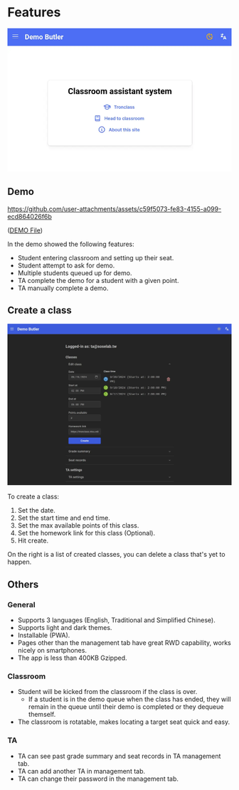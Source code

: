 # Features

![Home image](./home.webp)

## Demo

https://github.com/user-attachments/assets/c59f5073-fe83-4155-a099-ecd864026f6b

([DEMO File](./demo.webm))

In the demo showed the following features:

- Student entering classroom and setting up their seat.
- Student attempt to ask for demo.
- Multiple students queued up for demo.
- TA complete the demo for a student with a given point.
- TA manually complete a demo.

## Create a class

![create a class](./class-creation.webp)

To create a class:

1. Set the date.
2. Set the start time and end time.
3. Set the max available points of this class.
4. Set the homework link for this class (Optional).
5. Hit create.

On the right is a list of created classes, you can delete a class that's yet to
happen.

## Others

### General

- Supports 3 languages (English, Traditional and Simplified Chinese).
- Supports light and dark themes.
- Installable (PWA).
- Pages other than the management tab have great RWD capability, works nicely on
  smartphones.
- The app is less than 400KB Gzipped.

### Classroom

- Student will be kicked from the classroom if the class is over.
  - If a student is in the demo queue when the class has ended, they will remain
    in the queue until their demo is completed or they dequeue themself.
- The classroom is rotatable, makes locating a target seat quick and easy.

### TA

- TA can see past grade summary and seat records in TA management tab.
- TA can add another TA in management tab.
- TA can change their password in the management tab.
